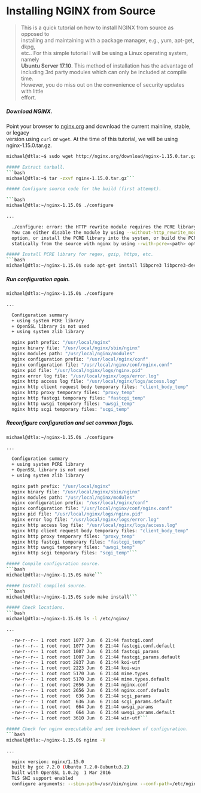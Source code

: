 # Installing NGINX from Source

> This is a quick tutorial on how to install NGINX from source as opposed to  
> installing and maintaining with a package manager, e.g., yum, apt-get, dkpg,  
> etc.. For this simple tutorial I will be using a Linux operating system, namely  
> **Ubuntu Server 17.10**. This method of installation has the advantage of  
including 3rd party modules which can only be included at compile time.  
However, you do miss out on the convenience of security updates with little  
effort.

##### Download NGINX.
Point your browser to [nginx.org](http://nginx.org/en/download.html) and download the current mainline, stable, or legacy  
version using ```curl``` or ```wget```. At the time of this tutorial, we will be using nginx-1.15.0.tar.gz.  

```bash
michael@dtla:~$ sudo wget http://nginx.org/download/nginx-1.15.0.tar.gz```

##### Extract tarball.
```bash
michael@dtla:~$ tar -zxvf nginx-1.15.0.tar.gz```

##### Configure source code for the build (first attempt).

```bash
michael@dtla:~/nginx-1.15.0$ ./configure

...

  ./configure: error: the HTTP rewrite module requires the PCRE library.
  You can either disable the module by using --without-http_rewrite_module
  option, or install the PCRE library into the system, or build the PCRE library
  statically from the source with nginx by using --with-pcre=<path> option.```

##### Install PCRE library for regex, gzip, https, etc.
```bash
michael@dtla:~/nginx-1.15.0$ sudo apt-get install libpcre3 libpcre3-dev zlib1g zlib1g-dev libssl-dev
```

##### Run configuration again.
```bash
michael@dtla:~/nginx-1.15.0$ ./configure

...

  Configuration summary
  + using system PCRE library
  + OpenSSL library is not used
  + using system zlib library

  nginx path prefix: "/usr/local/nginx"
  nginx binary file: "/usr/local/nginx/sbin/nginx"
  nginx modules path: "/usr/local/nginx/modules"
  nginx configuration prefix: "/usr/local/nginx/conf"
  nginx configuration file: "/usr/local/nginx/conf/nginx.conf"
  nginx pid file: "/usr/local/nginx/logs/nginx.pid"
  nginx error log file: "/usr/local/nginx/logs/error.log"
  nginx http access log file: "/usr/local/nginx/logs/access.log"
  nginx http client request body temporary files: "client_body_temp"
  nginx http proxy temporary files: "proxy_temp"
  nginx http fastcgi temporary files: "fastcgi_temp"
  nginx http uwsgi temporary files: "uwsgi_temp"
  nginx http scgi temporary files: "scgi_temp"
```
##### Reconfigure configuration and set common flags.
```bash
michael@dtla:~/nginx-1.15.0$ ./configure

...

  Configuration summary
  + using system PCRE library
  + OpenSSL library is not used
  + using system zlib library

  nginx path prefix: "/usr/local/nginx"
  nginx binary file: "/usr/local/nginx/sbin/nginx"
  nginx modules path: "/usr/local/nginx/modules"
  nginx configuration prefix: "/usr/local/nginx/conf"
  nginx configuration file: "/usr/local/nginx/conf/nginx.conf"
  nginx pid file: "/usr/local/nginx/logs/nginx.pid"
  nginx error log file: "/usr/local/nginx/logs/error.log"
  nginx http access log file: "/usr/local/nginx/logs/access.log"
  nginx http client request body temporary files: "client_body_temp"
  nginx http proxy temporary files: "proxy_temp"
  nginx http fastcgi temporary files: "fastcgi_temp"
  nginx http uwsgi temporary files: "uwsgi_temp"
  nginx http scgi temporary files: "scgi_temp"```

##### Compile configuration source.
```bash
michael@dtla:~/nginx-1.15.0$ make```

##### Install compiled source.
```bash
michael@dtla:~/nginx-1.15.0$ sudo make install```

##### Check locations.
```bash
michael@dtla:~/nginx-1.15.0$ ls -l /etc/nginx/

...

  -rw-r--r-- 1 root root 1077 Jun  6 21:44 fastcgi.conf
  -rw-r--r-- 1 root root 1077 Jun  6 21:44 fastcgi.conf.default
  -rw-r--r-- 1 root root 1007 Jun  6 21:44 fastcgi_params
  -rw-r--r-- 1 root root 1007 Jun  6 21:44 fastcgi_params.default
  -rw-r--r-- 1 root root 2837 Jun  6 21:44 koi-utf
  -rw-r--r-- 1 root root 2223 Jun  6 21:44 koi-win
  -rw-r--r-- 1 root root 5170 Jun  6 21:44 mime.types
  -rw-r--r-- 1 root root 5170 Jun  6 21:44 mime.types.default
  -rw-r--r-- 1 root root 2656 Jun  6 21:44 nginx.conf
  -rw-r--r-- 1 root root 2656 Jun  6 21:44 nginx.conf.default
  -rw-r--r-- 1 root root  636 Jun  6 21:44 scgi_params
  -rw-r--r-- 1 root root  636 Jun  6 21:44 scgi_params.default
  -rw-r--r-- 1 root root  664 Jun  6 21:44 uwsgi_params
  -rw-r--r-- 1 root root  664 Jun  6 21:44 uwsgi_params.default
  -rw-r--r-- 1 root root 3610 Jun  6 21:44 win-utf```

##### Check for nginx executable and see breakdown of configuration.
```bash
michael@dtla:~/nginx-1.15.0$ nginx -V

...

  nginx version: nginx/1.15.0
  built by gcc 7.2.0 (Ubuntu 7.2.0-8ubuntu3.2)
  built with OpenSSL 1.0.2g  1 Mar 2016
  TLS SNI support enabled
  configure arguments: --sbin-path=/usr/bin/nginx --conf-path=/etc/nginx/nginx.conf --error-log-path=/var/log/nginx/error.log --http-log-path=/var/log//nginx/access.log --with-pcre --pid-path=/var/run/nginx.pid --with-http_ssl_module```
